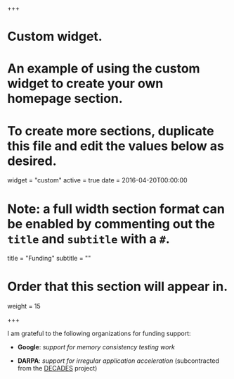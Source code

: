 +++
# Custom widget.
# An example of using the custom widget to create your own homepage section.
# To create more sections, duplicate this file and edit the values below as desired.
widget = "custom"
active = true
date = 2016-04-20T00:00:00

# Note: a full width section format can be enabled by commenting out the `title` and `subtitle` with a `#`.
title = "Funding"
subtitle = ""

# Order that this section will appear in.
weight = 15

+++

I am grateful to the following organizations for funding support:

- **Google**: _support for memory consistency testing work_

- **DARPA**: _support for irregular application acceleration_ (subcontracted from the [DECADES](http://decades.cs.princeton.edu/) project)

